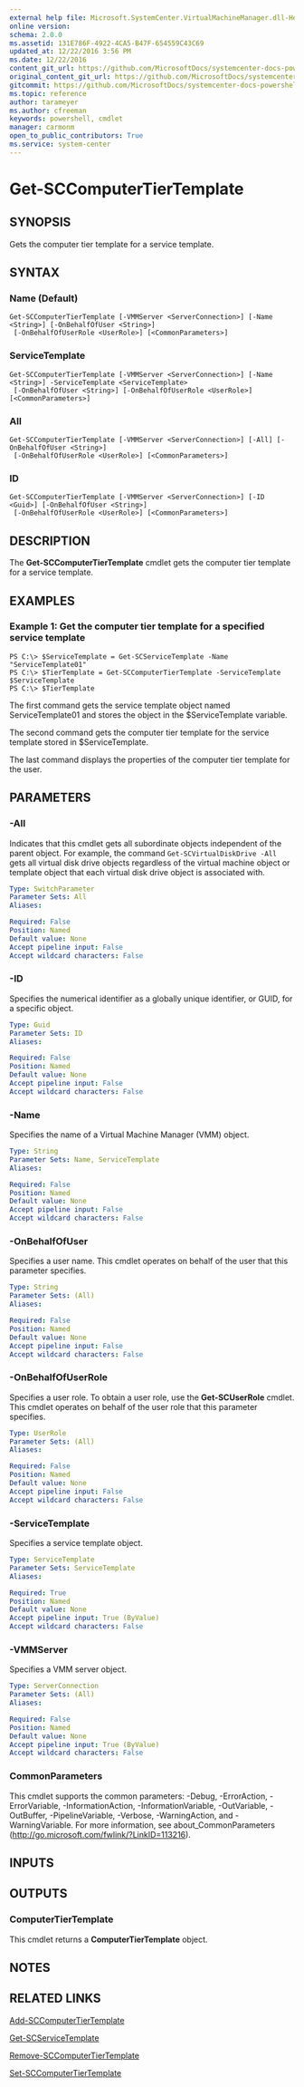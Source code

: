 ```yaml
---
external help file: Microsoft.SystemCenter.VirtualMachineManager.dll-Help.xml
online version: 
schema: 2.0.0
ms.assetid: 131E786F-4922-4CA5-B47F-654559C43C69
updated_at: 12/22/2016 3:56 PM
ms.date: 12/22/2016
content_git_url: https://github.com/MicrosoftDocs/systemcenter-docs-powershell/blob/live/systemcenter-cmdlets/SystemCenter2016/VirtualMachineManager/vlatest/Get-SCComputerTierTemplate.md
original_content_git_url: https://github.com/MicrosoftDocs/systemcenter-docs-powershell/blob/live/systemcenter-cmdlets/SystemCenter2016/VirtualMachineManager/vlatest/Get-SCComputerTierTemplate.md
gitcommit: https://github.com/MicrosoftDocs/systemcenter-docs-powershell/blob/96e5647587661652225fbdd2c797cd4d59d542bc/systemcenter-cmdlets/SystemCenter2016/VirtualMachineManager/vlatest/Get-SCComputerTierTemplate.md
ms.topic: reference
author: tarameyer
ms.author: cfreeman
keywords: powershell, cmdlet
manager: carmonm
open_to_public_contributors: True
ms.service: system-center
---
```


# Get-SCComputerTierTemplate

## SYNOPSIS
Gets the computer tier template for a service template.

## SYNTAX

### Name (Default)
```
Get-SCComputerTierTemplate [-VMMServer <ServerConnection>] [-Name <String>] [-OnBehalfOfUser <String>]
 [-OnBehalfOfUserRole <UserRole>] [<CommonParameters>]
```

### ServiceTemplate
```
Get-SCComputerTierTemplate [-VMMServer <ServerConnection>] [-Name <String>] -ServiceTemplate <ServiceTemplate>
 [-OnBehalfOfUser <String>] [-OnBehalfOfUserRole <UserRole>] [<CommonParameters>]
```

### All
```
Get-SCComputerTierTemplate [-VMMServer <ServerConnection>] [-All] [-OnBehalfOfUser <String>]
 [-OnBehalfOfUserRole <UserRole>] [<CommonParameters>]
```

### ID
```
Get-SCComputerTierTemplate [-VMMServer <ServerConnection>] [-ID <Guid>] [-OnBehalfOfUser <String>]
 [-OnBehalfOfUserRole <UserRole>] [<CommonParameters>]
```

## DESCRIPTION
The **Get-SCComputerTierTemplate** cmdlet gets the computer tier template for a service template.

## EXAMPLES

### Example 1: Get the computer tier template for a specified service template
```
PS C:\> $ServiceTemplate = Get-SCServiceTemplate -Name "ServiceTemplate01"
PS C:\> $TierTemplate = Get-SCComputerTierTemplate -ServiceTemplate $ServiceTemplate
PS C:\> $TierTemplate
```

The first command gets the service template object named ServiceTemplate01 and stores the object in the $ServiceTemplate variable.

The second command gets the computer tier template for the service template stored in $ServiceTemplate.

The last command displays the properties of the computer tier template for the user.

## PARAMETERS

### -All
Indicates that this cmdlet gets all subordinate objects independent of the parent object.
For example, the command `Get-SCVirtualDiskDrive -All` gets all virtual disk drive objects regardless of the virtual machine object or template object that each virtual disk drive object is associated with.

```yaml
Type: SwitchParameter
Parameter Sets: All
Aliases: 

Required: False
Position: Named
Default value: None
Accept pipeline input: False
Accept wildcard characters: False
```

### -ID
Specifies the numerical identifier as a globally unique identifier, or GUID, for a specific object.

```yaml
Type: Guid
Parameter Sets: ID
Aliases: 

Required: False
Position: Named
Default value: None
Accept pipeline input: False
Accept wildcard characters: False
```

### -Name
Specifies the name of a Virtual Machine Manager (VMM) object.

```yaml
Type: String
Parameter Sets: Name, ServiceTemplate
Aliases: 

Required: False
Position: Named
Default value: None
Accept pipeline input: False
Accept wildcard characters: False
```

### -OnBehalfOfUser
Specifies a user name.
This cmdlet operates on behalf of the user that this parameter specifies.

```yaml
Type: String
Parameter Sets: (All)
Aliases: 

Required: False
Position: Named
Default value: None
Accept pipeline input: False
Accept wildcard characters: False
```

### -OnBehalfOfUserRole
Specifies a user role.
To obtain a user role, use the **Get-SCUserRole** cmdlet.
This cmdlet operates on behalf of the user role that this parameter specifies.

```yaml
Type: UserRole
Parameter Sets: (All)
Aliases: 

Required: False
Position: Named
Default value: None
Accept pipeline input: False
Accept wildcard characters: False
```

### -ServiceTemplate
Specifies a service template object.

```yaml
Type: ServiceTemplate
Parameter Sets: ServiceTemplate
Aliases: 

Required: True
Position: Named
Default value: None
Accept pipeline input: True (ByValue)
Accept wildcard characters: False
```

### -VMMServer
Specifies a VMM server object.

```yaml
Type: ServerConnection
Parameter Sets: (All)
Aliases: 

Required: False
Position: Named
Default value: None
Accept pipeline input: True (ByValue)
Accept wildcard characters: False
```

### CommonParameters
This cmdlet supports the common parameters: -Debug, -ErrorAction, -ErrorVariable, -InformationAction, -InformationVariable, -OutVariable, -OutBuffer, -PipelineVariable, -Verbose, -WarningAction, and -WarningVariable. For more information, see about_CommonParameters (http://go.microsoft.com/fwlink/?LinkID=113216).

## INPUTS

## OUTPUTS

### ComputerTierTemplate
This cmdlet returns a **ComputerTierTemplate** object.

## NOTES

## RELATED LINKS

[Add-SCComputerTierTemplate](xref:SystemCenter2016/VirtualMachineManager/vlatest/Add-SCComputerTierTemplate.md)

[Get-SCServiceTemplate](xref:SystemCenter2016/VirtualMachineManager/vlatest/Get-SCServiceTemplate.md)

[Remove-SCComputerTierTemplate](xref:SystemCenter2016/VirtualMachineManager/vlatest/Remove-SCComputerTierTemplate.md)

[Set-SCComputerTierTemplate](xref:SystemCenter2016/VirtualMachineManager/vlatest/Set-SCComputerTierTemplate.md)

